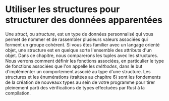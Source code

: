 <!-- # Using Structs to Structure Related Data -->

# Utiliser les structures pour structurer des données apparentées

<!--
A *struct*, or *structure*, is a custom data type that lets you name and
package together multiple related values that make up a meaningful group. If
you’re familiar with an object-oriented language, a *struct* is like an
object’s data attributes. In this chapter, we’ll compare and contrast tuples
with structs. We’ll demonstrate how to define and instantiate structs. We’ll
discuss how to define associated functions, especially the kind of associated
functions called *methods*, to specify behavior associated with a struct type.
Structs and enums (discussed in Chapter 6) are the building blocks for creating
new types in your program’s domain to take full advantage of Rust’s compile
time type checking.
-->

Une *struct*, ou *structure*, est un type de données personnalisé qui vous
permet de nommer et de rassembler plusieurs valeurs associées qui forment
un groupe cohérent.
Si vous êtes familier avec un langage orienté objet, une structure est en
quelque sorte l'ensemble des attributs d'un objet.
Dans ce chapitre, nous comparerons les tuples avec les structures. Nous verrons
comment définir les fonctions associées, en particulier le type de fonctions
associées que l'on appelle les *méthodes*, dans le but d'implémenter un
comportement associé au type d'une structure.
Les structures et les énumérations (traitées au chapitre 6) sont les fondements
de la création de nouveaux types au sein de votre programme pour tirer
pleinement parti des vérifications de types effectuées par Rust à la
compilation.
